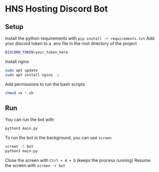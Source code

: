 # HNS Hosting Discord Bot

## Setup
Install the python requirements with `pip install -r requirements.txt`
Add your discord token to a .env file in the root directory of the project
```sh
DISCORD_TOKEN=your_token_here
```

Install nginx
```sh
sudo apt update
sudo apt install nginx -y
```

Add permissions to run the bash scripts
```sh
chmod +x *.sh
```

## Run 

You can run the bot with
```sh
python3 main.py
```

To run the bot in the background, you can use `screen`
```sh
screen -S bot
python3 main.py
```
Close the screen with `Ctrl + A + D` (keeps the process running)
Resume the screen with `screen -r bot`